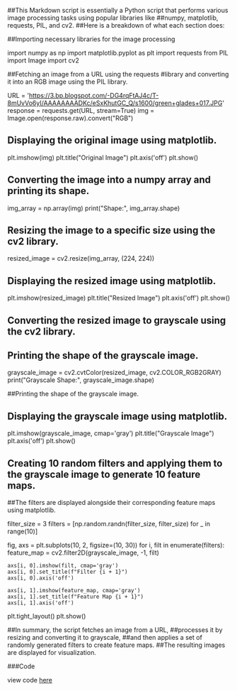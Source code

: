 ##This Markdown script is essentially a Python script that performs various image processing tasks using popular libraries like
##numpy, matplotlib, requests, PIL, and cv2.
##Here is a breakdown of what each section does:


##Importing necessary libraries for the image processing 

import numpy as np
import matplotlib.pyplot as plt
import requests
from PIL import Image
import cv2

##Fetching an image from a URL using the requests 
#library and converting it into an RGB image using the PIL library.

URL = 'https://3.bp.blogspot.com/-DG4rqFtAJ4c/T-8mUvVo6yI/AAAAAAAADKc/eSxKhutGC_Q/s1600/green+glades+017.JPG'
response = requests.get(URL, stream=True)
img = Image.open(response.raw).convert("RGB")

## Displaying the original image using matplotlib.
plt.imshow(img)
plt.title("Original Image")
plt.axis('off')
plt.show()

## Converting the image into a numpy array and printing its shape.

img_array = np.array(img)
print("Shape:", img_array.shape)

## Resizing the image to a specific size using the cv2 library.
resized_image = cv2.resize(img_array, (224, 224))

## Displaying the resized image using matplotlib.
plt.imshow(resized_image)
plt.title("Resized Image")
plt.axis('off')
plt.show()

## Converting the resized image to grayscale using the cv2 library.

## Printing the shape of the grayscale image.

grayscale_image = cv2.cvtColor(resized_image, cv2.COLOR_RGB2GRAY)
print("Grayscale Shape:", grayscale_image.shape)

##Printing the shape of the grayscale image.

## Displaying the grayscale image using matplotlib.
plt.imshow(grayscale_image, cmap='gray')
plt.title("Grayscale Image")
plt.axis('off')
plt.show()

## Creating 10 random filters and applying them to the grayscale image to generate 10 feature maps. 
##The filters are displayed alongside their corresponding feature maps using matplotlib.

filter_size = 3
filters = [np.random.randn(filter_size, filter_size) for _ in range(10)]

fig, axs = plt.subplots(10, 2, figsize=(10, 30))
for i, filt in enumerate(filters):
    feature_map = cv2.filter2D(grayscale_image, -1, filt)

    axs[i, 0].imshow(filt, cmap='gray')
    axs[i, 0].set_title(f"Filter {i + 1}")
    axs[i, 0].axis('off')

    axs[i, 1].imshow(feature_map, cmap='gray')
    axs[i, 1].set_title(f"Feature Map {i + 1}")
    axs[i, 1].axis('off')

plt.tight_layout()
plt.show()

##In summary, the script fetches an image from a URL,
##processes it by resizing and converting it to grayscale, 
##and then applies a set of randomly generated filters to create feature maps. 
##The resulting images are displayed for visualization.

###Code 

view code [here](https://colab.research.google.com/drive/1PvbuQr4TIVPRV_VeN25je_OwQJ7jiNOZ)
